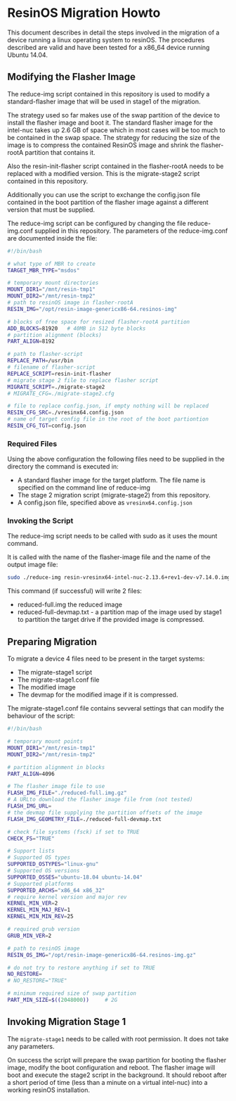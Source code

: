 # ResinOS Migration Howto

This document describes in detail the steps involved in the migration of a device running a 
linux operating system to resinOS. The procedures described are valid and have been tested for
a x86_64 device running Ubuntu 14.04. 
     
 
## Modifying the Flasher Image

The reduce-img script contained in this repository is used to modify a standard-flasher image that will be used in stage1 
of the migration.    

The strategy used so far makes use of the swap partition of the device to install the flasher image and boot it. 
The standard flasher image for the intel-nuc takes up 2.6 GB of space which in most cases will be too much to be contained 
in the swap space. The strategy for reducing the size of the image is to compress the contained ResinOS image and 
shrink the flasher-rootA partition that contains it.

Also the resin-init-flasher script contained in the flasher-rootA needs to be replaced with a modified version. This is 
the migrate-stage2 script contained in this repository. 

Additionally you can use the script to exchange the config.json file contained in the boot partition of the flasher image 
against a different version that must be supplied.

The reduce-img script can be configured by changing the file reduce-img.conf supplied in this repository. The parameters 
of the reduce-img.conf are documented inside the file:

```bash
#!/bin/bash

# what type of MBR to create
TARGET_MBR_TYPE="msdos"

# temporary mount directories
MOUNT_DIR1="/mnt/resin-tmp1"
MOUNT_DIR2="/mnt/resin-tmp2"
# path to resinOS image in flasher-rootA
RESIN_IMG="/opt/resin-image-genericx86-64.resinos-img"

# blocks of free space for resized flasher-rootA partition
ADD_BLOCKS=81920   # 40MB in 512 byte blocks
# partition alignment (blocks)
PART_ALIGN=8192

# path to flasher-script
REPLACE_PATH=/usr/bin
# filename of flasher-script
REPLACE_SCRIPT=resin-init-flasher
# migrate stage 2 file to replace flasher script
MIGRATE_SCRIPT=./migrate-stage2
# MIGRATE_CFG=./migrate-stage2.cfg

# file to replace config.json, if empty nothing will be replaced
RESIN_CFG_SRC=./vresinx64.config.json
# name of target config file in the root of the boot partiontion
RESIN_CFG_TGT=config.json

```  

### Required Files

Using the above configuration the following files need to be supplied in the directory 
the command is executed in:

- A standard flasher image for the target platform. The file name is specified on the command
line of reduce-img
- The stage 2 migration script (migrate-stage2) from this repository.
- A config.json file, specified above as ```vresinx64.config.json ```

### Invoking the Script

The reduce-img script needs to be called with sudo as it uses the mount command. 

It is called with the name of the flasher-image file and the name of the output 
image file:

```bash
sudo ./reduce-img resin-vresinx64-intel-nuc-2.13.6+rev1-dev-v7.14.0.img reduced-full.img   
```
 
 This command (if successful) will write 2 files:
 - reduced-full.img the reduced image
 - reduced-full-devmap.txt - a partition map of the image used by stage1 to partition the target drive if the provided 
 image is compressed.  
 
## Preparing Migration

To migrate a device 4 files need to be present in the target systems:
- The migrate-stage1 script 
- The migrate-stage1.conf file
- The modified image 
- The devmap for the modified image if it is compressed. 
   
The migrate-stage1.conf file contains sevveral settings that can modify the behaviour of the script:
```bash
#!/bin/bash

# temporary mount points
MOUNT_DIR1="/mnt/resin-tmp1"
MOUNT_DIR2="/mnt/resin-tmp2"

# partition alignment in blocks
PART_ALIGN=4096

# The flasher image file to use
FLASH_IMG_FILE="./reduced-full.img.gz"
# A URLto download the flasher image file from (not tested)
FLASH_IMG_URL=
# the devmap file supplying the partition offsets of the image
FLASH_IMG_GEOMETRY_FILE=./reduced-full-devmap.txt

# check file systems (fsck) if set to TRUE
CHECK_FS="TRUE"

# Support lists
# Supported OS types
SUPPORTED_OSTYPES="linux-gnu"
# Supported OS versions
SUPPORTED_OSSES="ubuntu-18.04 ubuntu-14.04"
# Supported platforms
SUPPORTED_ARCHS="x86_64 x86_32"
# require kernel version and major rev
KERNEL_MIN_VER=2
KERNEL_MIN_MAJ_REV=1
KERNEL_MIN_MIN_REV=25

# required grub version
GRUB_MIN_VER=2

# path to resinOS image
RESIN_OS_IMG="/opt/resin-image-genericx86-64.resinos-img.gz"

# do not try to restore anything if set to TRUE
NO_RESTORE=
# NO_RESTORE="TRUE"

# minimum required size of swap partition
PART_MIN_SIZE=$((2048000))     # 2G
```

## Invoking Migration Stage 1

The ```migrate-stage1``` needs to be called with root permission. It does not take any parameters.

On success the script will prepare the swap partition for booting the flasher image, modify the boot configuration and reboot. 
The flasher image will boot and execute the stage2 script in the background. It should reboot after a short period of time 
(less than a minute on a virtual intel-nuc) into a working resinOS installation.   
 
 
 
 

